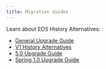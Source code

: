 ```yaml
---
title: Migration Guides
---
```


Learn about EOS History Alternatives:

- [General Upgrade Guide](01_general-upgrade-guide.md)
- [V1 History Alternatives](02_v1-history-alternatives.md)
- [5.0 Upgrade Guide](03_upgrade-guide-5-0.md)
- [Spring 1.0 Upgrade Guide](04_upgrade-guide-spring-1-0.md)
